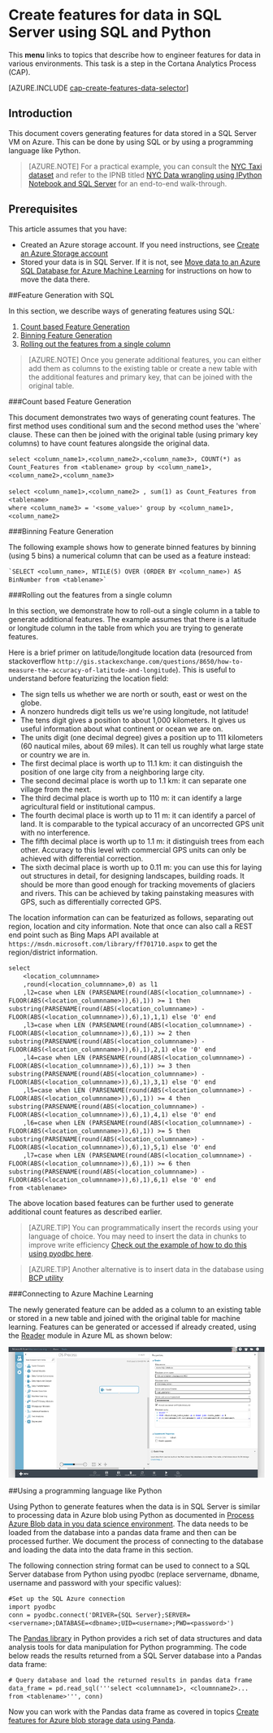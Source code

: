 <properties 
	pageTitle="Create features for data in SQL Server using SQL and Python | Microsoft Azure" 
	description="Process Data from SQL Azure" 
	services="machine-learning" 
	documentationCenter="" 
	authors="bradsev" 
	manager="paulettm" 
	editor="" />

<tags 
	ms.service="machine-learning" 
	ms.workload="data-services" 
	ms.tgt_pltfrm="na" 
	ms.devlang="na" 
	ms.topic="article" 
	ms.date="10/20/2015" 
	ms.author="fashah;garye" /> 


# Create features for data in SQL Server using SQL and Python

This **menu** links to topics that describe how to engineer features for data in various environments. This task is a step in the Cortana Analytics Process (CAP).

[AZURE.INCLUDE [cap-create-features-data-selector](../../includes/cap-create-features-selector.md)]

## Introduction

This document covers generating features for data stored in a SQL Server VM on Azure. This can be done by using SQL or by using a programming language like Python.

> [AZURE.NOTE] For a practical example, you can consult the [NYC Taxi dataset](http://www.andresmh.com/nyctaxitrips/) and refer to the IPNB titled [NYC Data wrangling using IPython Notebook and SQL Server](https://github.com/Azure/Azure-MachineLearning-DataScience/blob/master/Misc/DataScienceProcess/iPythonNotebooks/machine-Learning-data-science-process-sql-walkthrough.ipynb) for an end-to-end walk-through.

## Prerequisites
This article assumes that you have:

* Created an Azure storage account. If you need instructions, see [Create an Azure Storage account](../hdinsight-get-started.md#storage)
* Stored your data is in SQL Server. If it is not, see [Move data to an Azure SQL Database for Azure Machine Learning](machine-learning-data-science-move-sql-azure.md) for instructions on how to move the data there.


##<a name="sql-featuregen"></a>Feature Generation with SQL

In this section, we describe ways of generating features using SQL:  

1. [Count based Feature Generation](#sql-countfeature)
2. [Binning Feature Generation](#sql-binningfeature)
3. [Rolling out the features from a single column](#sql-featurerollout)


> [AZURE.NOTE] Once you generate additional features, you can either add them as columns to the existing table or create a new table with the additional features and primary key, that can be joined with the original table. 

###<a name="sql-countfeature"></a>Count based Feature Generation

This document demonstrates two ways of generating count features. The first method uses conditional sum and the second method uses the 'where` clause. These can then be joined with the original table (using primary key columns) to have count features alongside the original data.

	select <column_name1>,<column_name2>,<column_name3>, COUNT(*) as Count_Features from <tablename> group by <column_name1>,<column_name2>,<column_name3> 

	select <column_name1>,<column_name2> , sum(1) as Count_Features from <tablename> 
	where <column_name3> = '<some_value>' group by <column_name1>,<column_name2> 

###<a name="sql-binningfeature"></a>Binning Feature Generation

The following example shows how to generate binned features by binning (using 5 bins) a numerical column that can be used as a feature instead:

	`SELECT <column_name>, NTILE(5) OVER (ORDER BY <column_name>) AS BinNumber from <tablename>`


###<a name="sql-featurerollout"></a>Rolling out the features from a single column

In this section, we demonstrate how to roll-out a single column in a table to generate additional features. The example assumes that there is a latitude or longitude column in the table from which you are trying to generate features.

Here is a brief primer on latitude/longitude location data (resourced from stackoverflow `http://gis.stackexchange.com/questions/8650/how-to-measure-the-accuracy-of-latitude-and-longitude`). This is useful to understand before featurizing the location field:

- The sign tells us whether we are north or south, east or west on the globe.
- A nonzero hundreds digit tells us we're using longitude, not latitude!
- The tens digit gives a position to about 1,000 kilometers. It gives us useful information about what continent or ocean we are on.
- The units digit (one decimal degree) gives a position up to 111 kilometers (60 nautical miles, about 69 miles). It can tell us roughly what large state or country we are in.
- The first decimal place is worth up to 11.1 km: it can distinguish the position of one large city from a neighboring large city.
- The second decimal place is worth up to 1.1 km: it can separate one village from the next.
- The third decimal place is worth up to 110 m: it can identify a large agricultural field or institutional campus.
- The fourth decimal place is worth up to 11 m: it can identify a parcel of land. It is comparable to the typical accuracy of an uncorrected GPS unit with no interference.
- The fifth decimal place is worth up to 1.1 m: it distinguish trees from each other. Accuracy to this level with commercial GPS units can only be achieved with differential correction.
- The sixth decimal place is worth up to 0.11 m: you can use this for laying out structures in detail, for designing landscapes, building roads. It should be more than good enough for tracking movements of glaciers and rivers. This can be achieved by taking painstaking measures with GPS, such as differentially corrected GPS.

The location information can can be featurized as follows, separating out region, location and city information. Note that once can also call a REST end point such as Bing Maps API available at `https://msdn.microsoft.com/library/ff701710.aspx` to get the region/district information.

	select 
		<location_columnname>
		,round(<location_columnname>,0) as l1		
		,l2=case when LEN (PARSENAME(round(ABS(<location_columnname>) - FLOOR(ABS(<location_columnname>)),6),1)) >= 1 then substring(PARSENAME(round(ABS(<location_columnname>) - FLOOR(ABS(<location_columnname>)),6),1),1,1) else '0' end 	
		,l3=case when LEN (PARSENAME(round(ABS(<location_columnname>) - FLOOR(ABS(<location_columnname>)),6),1)) >= 2 then substring(PARSENAME(round(ABS(<location_columnname>) - FLOOR(ABS(<location_columnname>)),6),1),2,1) else '0' end 	
		,l4=case when LEN (PARSENAME(round(ABS(<location_columnname>) - FLOOR(ABS(<location_columnname>)),6),1)) >= 3 then substring(PARSENAME(round(ABS(<location_columnname>) - FLOOR(ABS(<location_columnname>)),6),1),3,1) else '0' end 	
		,l5=case when LEN (PARSENAME(round(ABS(<location_columnname>) - FLOOR(ABS(<location_columnname>)),6),1)) >= 4 then substring(PARSENAME(round(ABS(<location_columnname>) - FLOOR(ABS(<location_columnname>)),6),1),4,1) else '0' end 	
		,l6=case when LEN (PARSENAME(round(ABS(<location_columnname>) - FLOOR(ABS(<location_columnname>)),6),1)) >= 5 then substring(PARSENAME(round(ABS(<location_columnname>) - FLOOR(ABS(<location_columnname>)),6),1),5,1) else '0' end 	
		,l7=case when LEN (PARSENAME(round(ABS(<location_columnname>) - FLOOR(ABS(<location_columnname>)),6),1)) >= 6 then substring(PARSENAME(round(ABS(<location_columnname>) - FLOOR(ABS(<location_columnname>)),6),1),6,1) else '0' end 	
	from <tablename>

The above location based features can be further used to generate additional count features as described earlier. 


> [AZURE.TIP] You can programmatically insert the records using your language of choice. You may need to insert the data in chunks to improve write efficiency [Check out the example of how to do this using pyodbc here](https://code.google.com/p/pypyodbc/wiki/A_HelloWorld_sample_to_access_mssql_with_python). 
 

> [AZURE.TIP] Another alternative is to insert data in the database using [BCP utility](https://msdn.microsoft.com/library/ms162802.aspx)

###<a name="sql-aml"></a>Connecting to Azure Machine Learning

The newly generated feature can be added as a column to an existing table or stored in a new table and joined with the original table for machine learning. Features can be generated or accessed if already created, using the [Reader](https://msdn.microsoft.com/library/azure/4e1b0fe6-aded-4b3f-a36f-39b8862b9004/) module in Azure ML as shown below:

![azureml readers](./media/machine-learning-data-science-process-sql-server-virtual-machine/reader_db_featurizedinput.png) 

##<a name="python"></a>Using a programming language like Python

Using Python to generate features when the data is in SQL Server is similar to processing data in Azure blob using Python as documented in [Process Azure Blob data in you data science environment](machine-learning-data-science-process-data-blob.md). The data needs to be loaded from the database into a pandas data frame and then can be processed further. We document the process of connecting to the database and loading the data into the data frame in this section.

The following connection string format can be used to connect to a SQL Server database from Python using pyodbc (replace servername, dbname, username and password with your specific values):

	#Set up the SQL Azure connection
	import pyodbc	
	conn = pyodbc.connect('DRIVER={SQL Server};SERVER=<servername>;DATABASE=<dbname>;UID=<username>;PWD=<password>')

The [Pandas library](http://pandas.pydata.org/) in Python provides a rich set of data structures and data analysis tools for data manipulation for Python programming. The code below reads the results returned from a SQL Server database into a Pandas data frame:

	# Query database and load the returned results in pandas data frame
	data_frame = pd.read_sql('''select <columnname1>, <cloumnname2>... from <tablename>''', conn)

Now you can work with the Pandas data frame as covered in topics [Create features for Azure blob storage data using Panda](machine-learning-data-science-create-features-blob.md).

 